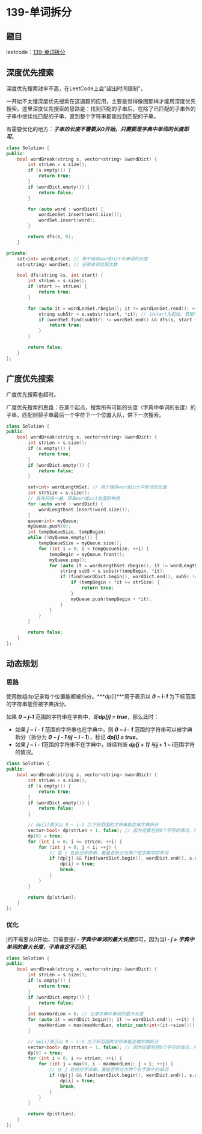 # 139-单词拆分

## 题目

leetcode：[139-单词拆分](https://leetcode-cn.com/problems/word-break/)

## 深度优先搜索

深度优先搜索效率不高，在LeetCode上会"超出时间限制"。

一开始不太懂深度优先搜索在这道题的应用，主要是觉得像图那样才能用深度优先搜索。这里深度优先搜索的思路是：找到匹配的子串后，在除了已匹配的子串外的子串中继续找匹配的子串，直到整个字符串都能找到匹配的子串。

有需要优化的地方：***子串的长度不需要从0开始，只需要是字典中单词的长度即可***。

```c++
class Solution {
public:
    bool wordBreak(string s, vector<string> &wordDict) {
        int strLen = s.size();
        if (s.empty()) {
            return true;
        }
        if (wordDict.empty()) {
            return false;
        }

        for (auto word : wordDict) {
            wordLenSet.insert(word.size());
            wordSet.insert(word);
        }

        return dfs(s, 0);
    }

private:
    set<int> wordLenSet; // 用于储存wordDict中单词的长度
    set<string> wordSet; // 记录单词出现次数

    bool dfs(string &s, int start) {
        int strLen = s.size();
        if (start >= strLen) {
            return true;
        }

        for (auto it = wordLenSet.rbegin(); it != wordLenSet.rend(); ++it) { // set默认从大到小排序，先从短子串开始搜索
            string subStr = s.substr(start, *it); // 以start为起始，获取*it长的子串
            if (wordSet.find(subStr) != wordSet.end() && dfs(s, start + *it)) {
                return true;
            }
        }

        return false;
    }
};
```

## 广度优先搜索

广度优先搜索也超时。

广度优先搜索的思路：在某个起点，搜索所有可能的长度（字典中单词的长度）的子串，匹配则将子串最后一个字符下一个位置入队，供下一次搜索。

```c++
class Solution {
public:
    bool wordBreak(string s, vector<string> &wordDict) {
        int strLen = s.size();
        if (s.empty()) {
            return true;
        }
        if (wordDict.empty()) {
            return false;
        }

        set<int> wordLengthSet; // 用于储存wordDict中单词的长度
		int strSize = s.size();
		// 首先扫描一遍，获取wordDict长度的种类
		for (auto word : wordDict) {
			wordLengthSet.insert(word.size());
		}
		queue<int> myQueue;
		myQueue.push(0);
		int tempQueueSize, tempBegin;
		while (!myQueue.empty()) {
			tempQueueSize = myQueue.size();
			for (int i = 0; i < tempQueueSize; ++i) {
				tempBegin = myQueue.front();
				myQueue.pop();
				for (auto it = wordLengthSet.rbegin(); it != wordLengthSet.rend(); ++it) { // set默认从大到小排序，先从短子串开始搜索
					string subS = s.substr(tempBegin, *it);
					if (find(wordDict.begin(), wordDict.end(), subS) != wordDict.end()) {
						if (tempBegin + *it >= strSize) {
							return true;
						}
						myQueue.push(tempBegin + *it);
					}
				}
			}
		}

		return false;
    }
};
```

## 动态规划

### 思路

使用数组dp记录每个位置能都被拆分。***dp\[i\]***用于表示以 ***0 ~ i-1*** 为下标范围的字符串能否被字典拆分。

如果 ***0 ~ j-1*** 范围的字符串在字典中，即***dp\[j\] = true***，那么此时：

- 如果 ***j ~ i - 1*** 范围的字符串也在字典中，则 ***0 ~ i - 1*** 范围的字符串可以被字典拆分（拆分为 ***0 ~ j - 1` 与 `j ~ i - 1***），标记 ***dp\[i\] = true***。
- 如果 ***j ~ i - 1***范围的字符串不在字典中，继续判断 ***dp[j + 1]*** 与**j + 1 ~ i**范围字符的情况。

```c++
class Solution {
public:
    bool wordBreak(string s, vector<string> &wordDict) {
        int strLen = s.size();
        if (s.empty()) {
            return true;
        }
        if (wordDict.empty()) {
            return false;
        }

        // dp[i]表示以 0 ~ i-1 为下标范围的字符串能否被字典拆分
        vector<bool> dp(strLen + 1, false); // 因为还要包括0个字符的情况，所以dp数组的长度为s.size() + 1
        dp[0] = true;
        for (int i = 0; i <= strLen; ++i) {
            for (int j = 0; j < i; ++j) {
                // 在 j 处拆分字符串，看能否拆分为两个在字典中的单词
                if (dp[j] && find(wordDict.begin(), wordDict.end(), s.substr(j, i - j)) != wordDict.end()) {
                    dp[i] = true;
                    break;
                }
            }
        }

        return dp[strLen];
    }
};
```

### 优化

j的不需要从0开始，只需要是***i - 字典中单词的最大长度***即可，因为当***i - j > 字典中单词的最大长度，子串肯定不匹配***。

```c++
class Solution {
public:
    bool wordBreak(string s, vector<string> &wordDict) {
        int strLen = s.size();
        if (s.empty()) {
            return true;
        }
        if (wordDict.empty()) {
            return false;
        }
        int maxWordLen = 0; // 记录字典中单词的最大长度
        for (auto it = wordDict.begin(); it != wordDict.end(); ++it) {
            maxWordLen = max(maxWordLen, static_cast<int>(it->size()));
        }

        // dp[i]表示以 0 ~ i-1 为下标范围的字符串能否被字典拆分
        vector<bool> dp(strLen + 1, false); // 因为还要包括0个字符的情况，所以dp数组的长度为s.size() + 1
        dp[0] = true;
        for (int i = 0; i <= strLen; ++i) {
            for (int j = max(0, i - maxWordLen); j < i; ++j) {
                // 在 j 处拆分字符串，看能否拆分为两个在字典中的单词
                if (dp[j] && find(wordDict.begin(), wordDict.end(), s.substr(j, i - j)) != wordDict.end()) {
                    dp[i] = true;
                    break;
                }
            }
        }

        return dp[strLen];
    }
};
```

